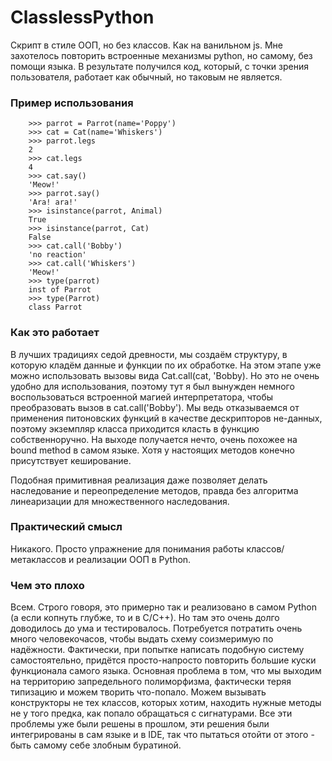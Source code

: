 # ClasslessPython

Скрипт в стиле ООП, но без классов. Как на ванильном js. Мне захотелось повторить встроенные механизмы python, но самому, без помощи языка.
В результате получился код, который, с точки зрения пользователя, работает как обычный, но таковым не является.

### Пример использования

```
    >>> parrot = Parrot(name='Poppy')
    >>> cat = Cat(name='Whiskers')
    >>> parrot.legs
    2
    >>> cat.legs
    4
    >>> cat.say()
    'Meow!'
    >>> parrot.say()
    'Ara! ara!'
    >>> isinstance(parrot, Animal)
    True
    >>> isinstance(parrot, Cat)
    False
    >>> cat.call('Bobby')
    'no reaction'
    >>> cat.call('Whiskers')
    'Meow!'
    >>> type(parrot)
    inst of Parrot
    >>> type(Parrot)
    class Parrot
```

### Как это работает

В лучших традициях седой древности, мы создаём структуру, в которую кладём данные и функции по их обработке. 
На этом этапе уже можно использовать вызовы вида Cat.call(cat, 'Bobby). 
Но это не очень удобно для использования, поэтому тут я был вынужден немного воспользоваться встроенной магией интерпретатора, чтобы преобразовать вызов в cat.call('Bobby'). 
Мы ведь отказываемся от применения питоновских функций в качестве дескрипторов не-данных, поэтому экземпляр класса приходится
класть в функцию собственноручно. 
На выходе получается нечто, очень похожее на bound method в самом языке. Хотя у настоящих методов конечно присутствует кеширование.

Подобная примитивная реализация даже позволяет делать наследование и переопределение методов, правда без алгоритма линеаризации для множественного наследования.

### Практический смысл

Никакого. Просто упражнение для понимания работы классов/метаклассов и реализации ООП в Python.


### Чем это плохо

Всем. Строго говоря, это примерно так и реализовано в самом Python (а если копнуть глубже, то и в C/C++). 
Но там это очень долго доводилось до ума и тестировалось. Потребуется потратить очень много человекочасов, 
чтобы выдать схему соизмеримую по надёжности. Фактически, при попытке написать подобную систему самостоятельно, 
придётся просто-напросто повторить большие куски функционала самого языка. Основная проблема в том, что мы выходим 
на территорию запредельного полиморфизма, фактически теряя типизацию и можем творить что-попало. Можем вызывать 
конструкторы не тех классов, которых хотим, находить нужные методы не у того предка, как попало обращаться с сигнатурами. 
Все эти проблемы уже были решены в прошлом, эти решения были интегрированы в сам языке и в IDE, так что пытаться отойти от этого - 
быть самому себе злобным буратиной.